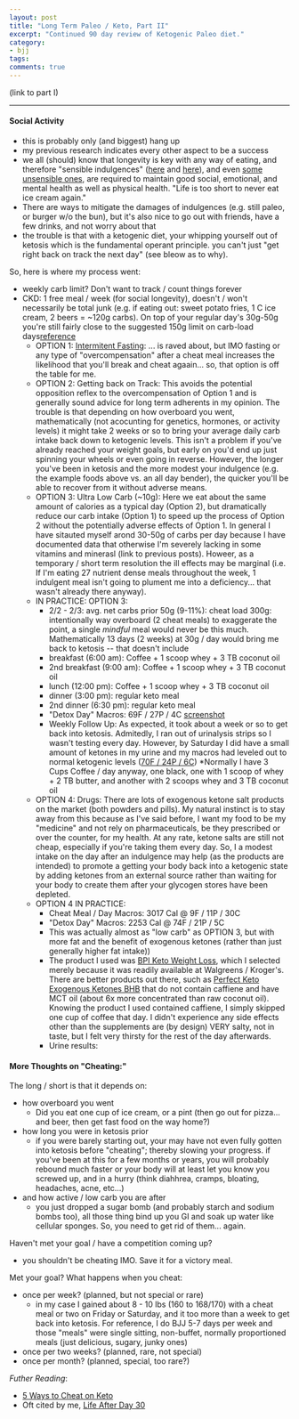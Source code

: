 ```yaml
---
layout: post
title: "Long Term Paleo / Keto, Part II"
excerpt: "Continued 90 day review of Ketogenic Paleo diet."
category:
- bjj
tags:
comments: true
---
```


(link to part I)

---

#### Social Activity

- this is probably only (and biggest) hang up
- my previous research indicates every other aspect to be a success
- we all (should) know that longevity is key with any way of eating, and therefore "sensible indulgences" ([here](https://www.marksdailyapple.com/sensible-vices/) and [here](https://www.marksdailyapple.com/sensible-vices-round-2/)), and even [some unsensible ones](https://robbwolf.com/2012/02/02/8204/), are required to maintain good social, emotional, and mental health as well as physical health.  "Life is too short to never eat ice cream again."
- There are ways to mitigate the damages of indulgences (e.g. still paleo, or burger w/o the bun), but it's also nice to go out with friends, have a few drinks, and not worry about that
- the trouble is that with a ketogenic diet, your whipping yourself out of ketosis which is the fundamental operant principle.  you can't just "get right back on track the next day" (see bleow as to why).


So, here is where my process went:

  - weekly carb limit?  Don't want to track / count things forever
  - CKD:  1 free meal / week (for social longevity), doesn't / won't necessarily be total junk (e.g. if eating out:  sweet potato fries, 1 C ice cream, 2 beers = ~120g carbs).  On top of your regular day's 30g-50g you're still fairly close to the suggested 150g limit on carb-load days[reference](https://www.kissmyketo.com/blogs/weight-loss-obesity/cyclical-ketogenic-diet-better-than-regular)
    - OPTION 1:  [Intermitent Fasting](https://perfectketo.com/cheating-on-keto/):  ... is raved about, but IMO fasting or any type of "overcompensation" after a cheat meal increases the likelihood that you'll break and cheat agaain... so, that option is off the table for me.
    - OPTION 2:  Getting back on Track:  This avoids the potential opposition reflex to the overcompensation of Option 1 and is generally sound advice for long term adherents in my opinion.  The trouble is that depending on how overboard you went, mathematically (not acocunting for genetics, hormones, or activity levels) it might take 2 weeks or so to bring your average daily carb intake back down to ketogenic levels.  This isn't a problem if you've already reached your weight goals, but early on you'd end up just spinning your wheels or even going in reverse.  However, the longer you've been in ketosis and the more modest your indulgence (e.g. the example foods above vs. an all day bender), the quicker you'll be able to recover from it without adverse means.
    - OPTION 3:  Ultra Low Carb (~10g):  Here we eat about the same amount of calories as a typical day (Option 2), but dramatically reduce our carb intake (Option 1) to speed up the process of Option 2 without the potentially adverse effects of Option 1.  In general I have sitauted myself arond 30-50g of carbs per day because I have documented data that otherwise I'm severely lacking in some vitamins and minerasl (link to previous posts).  Howeer, as a temporary / short term resolution the ill effects may be marginal (i.e. If I'm eating 27 nutrient dense meals throughout the week, 1 indulgent meal isn't going to plument me into a deficiency... that wasn't already there anyway).
    - IN PRACTICE:  OPTION 3:
      - 2/2 - 2/3:  avg. net carbs prior 50g (9-11%): cheat load  300g:  intentionally way overboard (2 cheat meals) to exaggerate the point, a single *mindful* meal would never be this much.  Mathematically 13 days (2 weeks) at 30g / day would bring me back to ketosis -- that doesn't include 
      - breakfast (6:00 am):  Coffee + 1 scoop whey + 3 TB coconut oil
      - 2nd breakfast (9:00 am):  Coffee + 1 scoop whey + 3 TB coconut oil
      - lunch (12:00 pm):  Coffee + 1 scoop whey + 3 TB coconut oil
      - dinner (3:00 pm):  regular keto meal
      - 2nd dinner (6:30 pm):  regular keto meal
      - "Detox Day" Macros:  69F / 27P / 4C [screenshot](https://photos.google.com/share/AF1QipM5v4eV-rHEZru8w_xFnS44Ey4s8_Sk8JPxyshgJr0ulaHdmfe1yw9HtWCWbvegxw?key=cDlZaXpXcTdXODhLc2tGU0ttUW9XQzRUTHl3dXlR)
      - Weekly Follow Up:  As expected, it took about a week or so to get back into ketosis.  Admitedly, I ran out of urinalysis strips so I wasn't testing every day.  However, by Saturday I did have a small amount of ketones in my urine and my macros had leveled out to normal ketogenic levels ([70F / 24P / 6C](https://photos.app.goo.gl/CtbSnrAqg49bRsS2A))
      *Normally I have 3 Cups Coffee / day anyway, one black, one with 1 scoop  of whey + 2 TB butter, and another with 2 scoops whey and 3 TB coconut oil
    - OPTION 4:  Drugs:  There are lots of exogenous ketone salt products on the market (both powders and pills).  My natural instinct is to stay away from this because as I've said before, I want my food to be my "medicine" and not rely on pharmaceuticals, be they prescribed or over the counter, for my health.  At any rate, ketone salts are still not cheap, especially if you're taking them every day.  So, I a modest intake on the day after an indulgence may help (as the products are intended) to promote a getting your body back into a ketogenic state by adding ketones from an external source rather than waiting for your body to create them after your glycogen stores have been depleted.
    - OPTION 4 IN PRACTICE:
      - Cheat Meal / Day Macros:  3017 Cal @ 9F / 11P / 30C
      - "Detox Day" Macros:  2253 Cal @ 74F / 21P / 5C
      - This was actually almost as "low carb" as OPTION 3, but with more fat and the benefit of exogenous ketones (rather than just generally higher fat intake))
      - The product I used was [BPI Keto Weight Loss](https://www.amazon.com/Keto-Weight-Loss-Ketogenic-Burner/dp/B01NAGJ45R/ref=sr_1_3_a_it?ie=UTF8&qid=1550325625&sr=8-3&keywords=bpi+ketone+capsules), which I selected merely because it was readily available at Walgreens / Kroger's.  There are better products out there, such as [Perfect Keto Exogenous Ketones BHB](https://www.amazon.com/dp/B07C671SQL/?coliid=I2HK72OZLDEEXW&colid=29TQFJIH9OSGB&psc=0&ref_=lv_ov_lig_dp_it) that do not contain caffiene and have MCT oil (about 6x more concentrated than raw coconut oil).  Knowing the product I used contained caffiene, I simply skipped one cup of coffee that day.  I didn't experience any side effects other than the supplements are (by design) VERY salty, not in taste, but I felt very thirsty for the rest of the day afterwards.
      - Urine results:




#### More Thoughts on "Cheating:"

The long / short is that it depends on:

- how overboard you went
  - Did you eat one cup of ice cream, or a pint (then go out for pizza... and beer, then get fast food on the way home?)
- how long you were in ketosis prior
  - if you were barely starting out, your may have not even fully gotten into ketosis before "cheating"; thereby slowing your progress.  if you've been at this for a few months or years, you will probably rebound much faster or your body will at least let you know you screwed up, and in a hurry (think diahhrea, cramps, bloating, headaches, acne, etc...)
- and how active / low carb you are after
  - you just dropped a sugar bomb (and probably starch and sodium bombs too), all those thing bind up you GI and soak up water like cellular sponges.  So, you need to get rid of them... again.


Haven't met your goal / have a competition coming up?

- you shouldn't be cheating IMO.  Save it for a victory meal.

Met your goal?  What happens when you cheat:

- once per week? (planned, but not special or rare)
  - in my case I gained about 8 - 10 lbs (160 to 168/170) with a cheat meal or two on Friday or Saturday, and it too more than a week to get back into ketosis.  For reference, I do BJJ 5-7 days per week and those "meals" were single sitting, non-buffet, normally proportioned meals (just delicious, sugary, junky ones)
- once per two weeks? (planned, rare, not special)
- once per month? (planned, special, too rare?)


*Futher Reading*:

- [5 Ways to Cheat on Keto](https://www.heyketomama.com/5-ways-to-cheat-on-keto/)
- Oft cited by me, [Life After Day 30](https://robbwolf.com/2012/02/02/8204/)